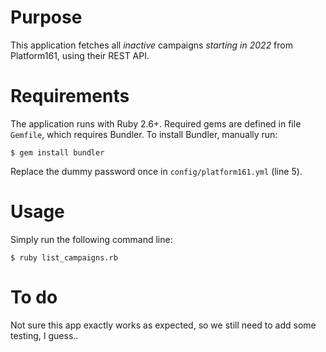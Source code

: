 # Purpose

This application fetches all _inactive_ campaigns _starting in 2022_ from Platform161, using their REST API.

# Requirements

The application runs with Ruby 2.6+. Required gems are defined in file `Gemfile`, which requires Bundler.
To install Bundler, manually run:
```
$ gem install bundler
```

Replace the dummy password once in `config/platform161.yml` (line 5).

# Usage

Simply run the following command line:
```
$ ruby list_campaigns.rb
```

# To do

Not sure this app exactly works as expected, so we still need to add some testing, I guess..